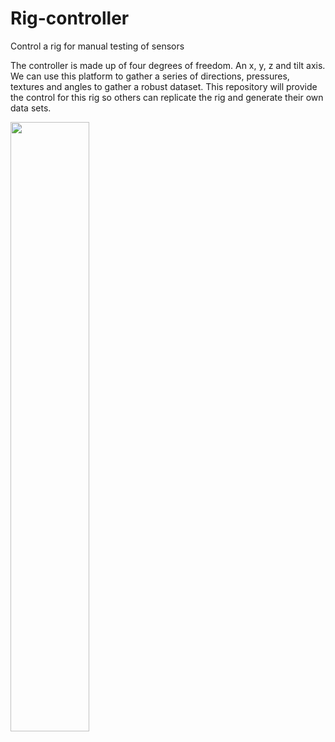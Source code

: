 # Rig-controller
Control a rig for manual testing of sensors

The controller is made up of four degrees of freedom. An x, y, z and tilt axis. We can use this platform to gather a series of directions, pressures, textures and angles to gather a robust dataset. This repository will provide the control for this rig so others can replicate the rig and generate their own data sets.

<img width="50%" src="https://github.com/shepai/Rig-controller/Assets/rig.jpeg](https://github.com/shepai/Rig-controller/blob/main/Assets/rig.jpeg?raw=true)https://github.com/shepai/Rig-controller/blob/main/Assets/rig.jpeg?raw=true">

